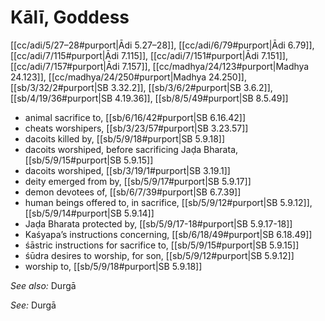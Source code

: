 # Kālī, Goddess

[[cc/adi/5/27–28#purport|Ādi 5.27–28]], [[cc/adi/6/79#purport|Ādi 6.79]], [[cc/adi/7/115#purport|Ādi 7.115]], [[cc/adi/7/151#purport|Ādi 7.151]], [[cc/adi/7/157#purport|Ādi 7.157]], [[cc/madhya/24/123#purport|Madhya 24.123]], [[cc/madhya/24/250#purport|Madhya 24.250]], [[sb/3/32/2#purport|SB 3.32.2]], [[sb/3/6/2#purport|SB 3.6.2]], [[sb/4/19/36#purport|SB 4.19.36]], [[sb/8/5/49#purport|SB 8.5.49]]

* animal sacrifice to, [[sb/6/16/42#purport|SB 6.16.42]]
* cheats worshipers, [[sb/3/23/57#purport|SB 3.23.57]]
* dacoits killed by, [[sb/5/9/18#purport|SB 5.9.18]]
* dacoits worshiped, before sacrificing Jaḍa Bharata, [[sb/5/9/15#purport|SB 5.9.15]]
* dacoits worshiped, [[sb/3/19/1#purport|SB 3.19.1]]
* deity emerged from by, [[sb/5/9/17#purport|SB 5.9.17]]
* demon devotees of, [[sb/6/7/39#purport|SB 6.7.39]]
* human beings offered to, in sacrifice, [[sb/5/9/12#purport|SB 5.9.12]], [[sb/5/9/14#purport|SB 5.9.14]]
* Jaḍa Bharata protected by, [[sb/5/9/17-18#purport|SB 5.9.17-18]]
* Kaśyapa’s instructions concerning, [[sb/6/18/49#purport|SB 6.18.49]]
* śāstric instructions for sacrifice to, [[sb/5/9/15#purport|SB 5.9.15]]
* śūdra desires to worship, for son, [[sb/5/9/12#purport|SB 5.9.12]]
* worship to, [[sb/5/9/18#purport|SB 5.9.18]]

*See also:* Durgā

*See:* Durgā

